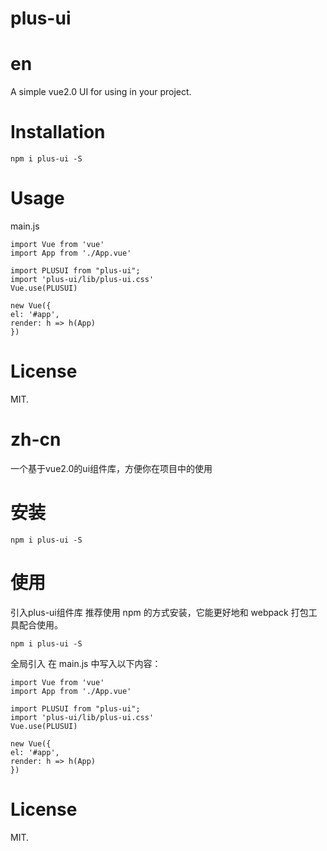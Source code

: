 #   plus-ui

#   en

A simple vue2.0 UI  for using in your project.

#   Installation

    npm i plus-ui -S

#   Usage

main.js

    import Vue from 'vue'
    import App from './App.vue'

    import PLUSUI from "plus-ui";
    import 'plus-ui/lib/plus-ui.css'
    Vue.use(PLUSUI)

    new Vue({
    el: '#app',
    render: h => h(App)
    })
#   License
MIT.


#   zh-cn

一个基于vue2.0的ui组件库，方便你在项目中的使用

#   安装

    npm i plus-ui -S

#   使用

引入plus-ui组件库
推荐使用 npm 的方式安装，它能更好地和 webpack 打包工具配合使用。

    npm i plus-ui -S

全局引入 在 main.js 中写入以下内容：

    import Vue from 'vue'
    import App from './App.vue'

    import PLUSUI from "plus-ui";
    import 'plus-ui/lib/plus-ui.css'
    Vue.use(PLUSUI)

    new Vue({
    el: '#app',
    render: h => h(App)
    })

#   License
MIT.